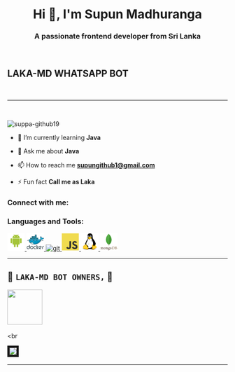 <h1 align="center">Hi 👋, I'm Supun Madhuranga</h1>
<h3 align="center">A passionate frontend developer from Sri Lanka</h3>

<br>

## LAKA-MD WHATSAPP BOT

<br>

---

<br>


<p align="left"> <img src="https://komarev.com/ghpvc/?username=suppa-github19&label=Profile%20views&color=0e75b6&style=flat" alt="suppa-github19" /> </p>

- 🌱 I’m currently learning **Java**

- 💬 Ask me about **Java**

- 📫 How to reach me **supungithub1@gmail.com**

- ⚡ Fun fact **Call me as Laka**

<h3 align="left">Connect with me:</h3>
<p align="left">
</p>

<h3 align="left">Languages and Tools:</h3>
<p align="left"> <a href="https://developer.android.com" target="_blank" rel="noreferrer"> <img src="https://raw.githubusercontent.com/devicons/devicon/master/icons/android/android-original-wordmark.svg" alt="android" width="40" height="40"/> </a> <a href="https://www.docker.com/" target="_blank" rel="noreferrer"> <img src="https://raw.githubusercontent.com/devicons/devicon/master/icons/docker/docker-original-wordmark.svg" alt="docker" width="40" height="40"/> </a> <a href="https://git-scm.com/" target="_blank" rel="noreferrer"> <img src="https://www.vectorlogo.zone/logos/git-scm/git-scm-icon.svg" alt="git" width="40" height="40"/> </a> <a href="https://developer.mozilla.org/en-US/docs/Web/JavaScript" target="_blank" rel="noreferrer"> <img src="https://raw.githubusercontent.com/devicons/devicon/master/icons/javascript/javascript-original.svg" alt="javascript" width="40" height="40"/> </a> <a href="https://www.linux.org/" target="_blank" rel="noreferrer"> <img src="https://raw.githubusercontent.com/devicons/devicon/master/icons/linux/linux-original.svg" alt="linux" width="40" height="40"/> </a> <a href="https://www.mongodb.com/" target="_blank" rel="noreferrer"> <img src="https://raw.githubusercontent.com/devicons/devicon/master/icons/mongodb/mongodb-original-wordmark.svg" alt="mongodb" width="40" height="40"/> </a> </p>

---

## 👑 **`LAKA-MD BOT OWNERS,`** 👑


   <a href="https://github.com/Suppa-github19/"><img src="laka-image.png" width=80 height=80></a>
   
   <br

   <img src="laka-image.png" border="5px" height="100px" weight="100px">

   <br>

---

